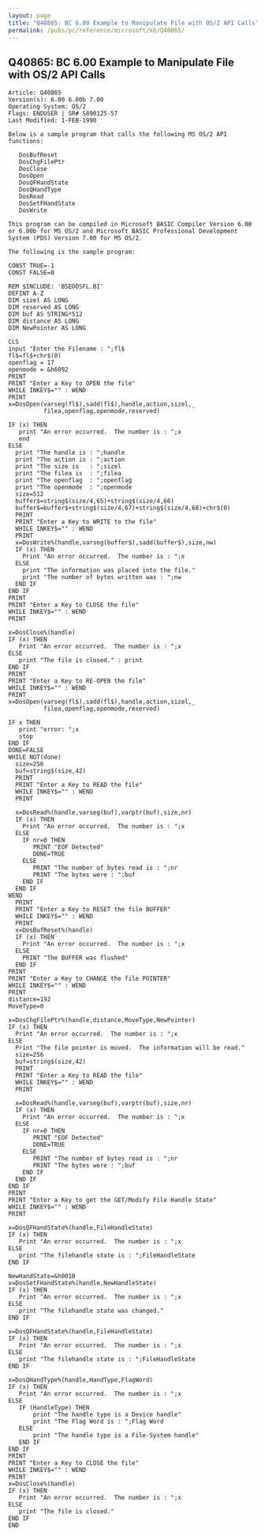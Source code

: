 ```yaml
---
layout: page
title: "Q40865: BC 6.00 Example to Manipulate File with OS/2 API Calls"
permalink: /pubs/pc/reference/microsoft/kb/Q40865/
---
```


## Q40865: BC 6.00 Example to Manipulate File with OS/2 API Calls

	Article: Q40865
	Version(s): 6.00 6.00b 7.00
	Operating System: OS/2
	Flags: ENDUSER | SR# S890125-57
	Last Modified: 1-FEB-1990
	
	Below is a sample program that calls the following MS OS/2 API
	functions:
	
	   DosBufReset
	   DosChgFilePtr
	   DosClose
	   DosOpen
	   DosQFHandState
	   DosQHandType
	   DosRead
	   DosSetFHandState
	   DosWrite
	
	This program can be compiled in Microsoft BASIC Compiler Version 6.00
	or 6.00b for MS OS/2 and Microsoft BASIC Professional Development
	System (PDS) Version 7.00 for MS OS/2.
	
	The following is the sample program:
	
	CONST TRUE=-1
	CONST FALSE=0
	
	REM $INCLUDE: 'BSEDOSFL.BI'
	DEFINT A-Z
	DIM sizel AS LONG
	DIM reserved AS LONG
	DIM buf AS STRING*512
	DIM distance AS LONG
	DIM NewPointer AS LONG
	
	CLS
	input "Enter the Filename : ";fl$
	fl$=fl$+chr$(0)
	openflag = 17
	openmode = &h6092
	PRINT
	PRINT "Enter a Key to OPEN the file"
	WHILE INKEY$="" : WEND
	PRINT
	x=DosOpen(varseg(fl$),sadd(fl$),handle,action,sizel,_
	          filea,openflag,openmode,reserved)
	
	IF (x) THEN
	   print "An error occurred.  The number is : ";x
	   end
	ELSE
	  print "The handle is : ";handle
	  print "The action is : ";action
	  print "The size is   : ";sizel
	  print "The filea is  : ";filea
	  print "The openflag  : ";openflag
	  print "The openmode  : ";openmode
	  size=512
	  buffer$=string$(size/4,65)+string$(size/4,66)
	  buffer$=buffer$+string$(size/4,67)+string$(size/4,68)+chr$(0)
	  PRINT
	  PRINT "Enter a Key to WRITE to the file"
	  WHILE INKEY$="" : WEND
	  PRINT
	  x=DosWrite%(handle,varseg(buffer$),sadd(buffer$),size,nw)
	  IF (x) THEN
	    Print "An error occurred.  The number is : ";x
	  ELSE
	    print "The information was placed into the file."
	    print "The number of bytes written was : ";nw
	  END IF
	END IF
	PRINT
	PRINT "Enter a Key to CLOSE the file"
	WHILE INKEY$="" : WEND
	PRINT
	
	x=DosClose%(handle)
	IF (x) THEN
	   Print "An error occurred.  The number is : ";x
	ELSE
	   print "The file is closed." : print
	END IF
	PRINT
	PRINT "Enter a Key to RE-OPEN the file"
	WHILE INKEY$="" : WEND
	PRINT
	x=DosOpen(varseg(fl$),sadd(fl$),handle,action,sizel,_
	          filea,openflag,openmode,reserved)
	
	IF x THEN
	   print "error: ";x
	   stop
	END IF
	DONE=FALSE
	WHILE NOT(done)
	  size=256
	  buf=string$(size,42)
	  PRINT
	  PRINT "Enter a Key to READ the file"
	  WHILE INKEY$="" : WEND
	  PRINT
	
	  x=DosRead%(handle,varseg(buf),varptr(buf),size,nr)
	  IF (x) THEN
	    Print "An error occurred.  The number is : ";x
	  ELSE
	    IF nr=0 THEN
	       PRINT "EOF Detected"
	       DONE=TRUE
	    ELSE
	       PRINT "The number of bytes read is : ";nr
	       PRINT "The bytes were : ";buf
	    END IF
	  END IF
	WEND
	  PRINT
	  PRINT "Enter a Key to RESET the file BUFFER"
	  WHILE INKEY$="" : WEND
	  PRINT
	  x=DosBufReset%(handle)
	  IF (x) THEN
	    Print "An error occurred.  The number is : ";x
	  ELSE
	    PRINT "The BUFFER was flushed"
	  END IF
	PRINT
	PRINT "Enter a Key to CHANGE the file POINTER"
	WHILE INKEY$="" : WEND
	PRINT
	distance=192
	MoveType=0
	
	x=DosChgFilePtr%(handle,distance,MoveType,NewPointer)
	IF (x) THEN
	  Print "An error occurred.  The number is : ";x
	ELSE
	  Print "The file pointer is moved.  The information will be read."
	  size=256
	  buf=string$(size,42)
	  PRINT
	  PRINT "Enter a Key to READ the file"
	  WHILE INKEY$="" : WEND
	  PRINT
	
	  x=DosRead%(handle,varseg(buf),varptr(buf),size,nr)
	  IF (x) THEN
	    Print "An error occurred.  The number is : ";x
	  ELSE
	    IF nr=0 THEN
	       PRINT "EOF Detected"
	       DONE=TRUE
	    ELSE
	       PRINT "The number of bytes read is : ";nr
	       PRINT "The bytes were : ";buf
	    END IF
	  END IF
	END IF
	PRINT
	PRINT "Enter a Key to get the GET/Modify File Handle State"
	WHILE INKEY$="" : WEND
	PRINT
	
	x=DosQFHandState%(handle,FileHandleState)
	IF (x) THEN
	   Print "An error occurred.  The number is : ";x
	ELSE
	   print "The filehandle state is : ";FileHandleState
	END IF
	
	NewHandState=&h0010
	x=DosSetFHandState%(handle,NewHandleState)
	IF (x) THEN
	   Print "An error occurred.  The number is : ";x
	ELSE
	   print "The filehandle state was changed."
	END IF
	
	x=DosQFHandState%(handle,FileHandleState)
	IF (x) THEN
	   Print "An error occurred.  The number is : ";x
	ELSE
	   print "The filehandle state is : ";FileHandleState
	END IF
	
	x=DosQHandType%(handle,HandType,FlagWord)
	IF (x) THEN
	   Print "An error occurred.  The number is : ";x
	ELSE
	   IF (HandleType) THEN
	       print "The handle type is a Device handle"
	       print "The Flag Word is : ";Flag Word
	   ELSE
	       print "The handle type is a File-System handle"
	   END IF
	END IF
	PRINT
	PRINT "Enter a Key to CLOSE the file"
	WHILE INKEY$="" : WEND
	PRINT
	x=DosClose%(handle)
	IF (x) THEN
	   Print "An error occurred.  The number is : ";x
	ELSE
	   print "The file is closed."
	END IF
	END
